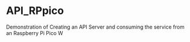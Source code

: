 # API_RPpico
Demonstration of Creating an API Server and consuming the service from an Raspberry Pi Pico W
